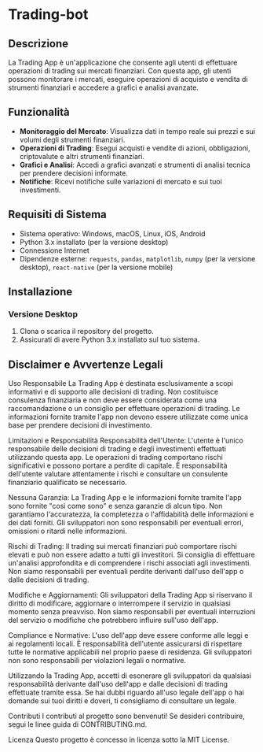 # Trading-bot

## Descrizione
La Trading App è un'applicazione che consente agli utenti di effettuare operazioni di trading sui mercati finanziari. Con questa app, gli utenti possono monitorare i mercati, eseguire operazioni di acquisto e vendita di strumenti finanziari e accedere a grafici e analisi avanzate.

## Funzionalità
- **Monitoraggio del Mercato**: Visualizza dati in tempo reale sui prezzi e sui volumi degli strumenti finanziari.
- **Operazioni di Trading**: Esegui acquisti e vendite di azioni, obbligazioni, criptovalute e altri strumenti finanziari.
- **Grafici e Analisi**: Accedi a grafici avanzati e strumenti di analisi tecnica per prendere decisioni informate.
- **Notifiche**: Ricevi notifiche sulle variazioni di mercato e sui tuoi investimenti.

## Requisiti di Sistema
- Sistema operativo: Windows, macOS, Linux, iOS, Android
- Python 3.x installato (per la versione desktop)
- Connessione Internet
- Dipendenze esterne: `requests`, `pandas`, `matplotlib`, `numpy` (per la versione desktop), `react-native` (per la versione mobile)

## Installazione
### Versione Desktop
1. Clona o scarica il repository del progetto.
2. Assicurati di avere Python 3.x installato sul tuo sistema.

## Disclaimer e Avvertenze Legali
Uso Responsabile
La Trading App è destinata esclusivamente a scopi informativi e di supporto alle decisioni di trading. Non costituisce consulenza finanziaria e non deve essere considerata come una raccomandazione o un consiglio per effettuare operazioni di trading. Le informazioni fornite tramite l'app non devono essere utilizzate come unica base per prendere decisioni di investimento.

Limitazioni e Responsabilità
Responsabilità dell'Utente: L'utente è l'unico responsabile delle decisioni di trading e degli investimenti effettuati utilizzando questa app. Le operazioni di trading comportano rischi significativi e possono portare a perdite di capitale. È responsabilità dell'utente valutare attentamente i rischi e consultare un consulente finanziario qualificato se necessario.

Nessuna Garanzia: La Trading App e le informazioni fornite tramite l'app sono fornite "così come sono" e senza garanzie di alcun tipo. Non garantiamo l'accuratezza, la completezza o l'affidabilità delle informazioni e dei dati forniti. Gli sviluppatori non sono responsabili per eventuali errori, omissioni o ritardi nelle informazioni.

Rischi di Trading: Il trading sui mercati finanziari può comportare rischi elevati e può non essere adatto a tutti gli investitori. Si consiglia di effettuare un'analisi approfondita e di comprendere i rischi associati agli investimenti. Non siamo responsabili per eventuali perdite derivanti dall'uso dell'app o dalle decisioni di trading.

Modifiche e Aggiornamenti: Gli sviluppatori della Trading App si riservano il diritto di modificare, aggiornare o interrompere il servizio in qualsiasi momento senza preavviso. Non siamo responsabili per eventuali interruzioni del servizio o modifiche che potrebbero influire sull'uso dell'app.

Compliance e Normative: L'uso dell'app deve essere conforme alle leggi e ai regolamenti locali. È responsabilità dell'utente assicurarsi di rispettare tutte le normative applicabili nel proprio paese di residenza. Gli sviluppatori non sono responsabili per violazioni legali o normative.

Utilizzando la Trading App, accetti di esonerare gli sviluppatori da qualsiasi responsabilità derivante dall'uso dell'app e dalle decisioni di trading effettuate tramite essa. Se hai dubbi riguardo all'uso legale dell'app o hai domande sui tuoi diritti e doveri, ti consigliamo di consultare un legale.

Contributi
I contributi al progetto sono benvenuti! Se desideri contribuire, segui le linee guida di CONTRIBUTING.md.

Licenza
Questo progetto è concesso in licenza sotto la MIT License.
